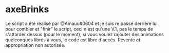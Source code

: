 # axeBrinks
 
Le script a été réalisé par @Amauu#0604 et je suis re passé derrière lui pour combler et "finir" le script, ceci n'est qu'une V.1, pas le temps de s'attarder dessus (pour le moment), si vous voulez rajouter des animations quelconques libres à vous, le code est libre d'accès. Revente et appropriation non autorisée.

